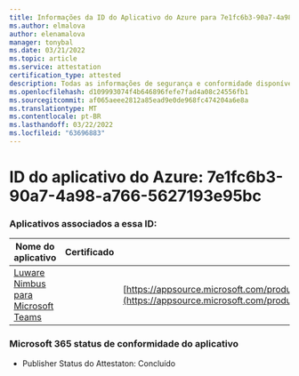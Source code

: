 ```yaml
---
title: Informações da ID do Aplicativo do Azure para 7e1fc6b3-90a7-4a98-a766-5627193e95bc
ms.author: elmalova
author: elenamalova
manager: tonybal
ms.date: 03/21/2022
ms.topic: article
ms.service: attestation
certification_type: attested
description: Todas as informações de segurança e conformidade disponíveis para 7e1fc6b3-90a7-4a98-a766-5627193e95bc.
ms.openlocfilehash: d109993074f4b646896fefe7fad4a08c24556fb1
ms.sourcegitcommit: af065aeee2812a85ead9e0de968fc474204a6e8a
ms.translationtype: MT
ms.contentlocale: pt-BR
ms.lasthandoff: 03/22/2022
ms.locfileid: "63696883"
---
```

# <a name="azure-app-id-7e1fc6b3-90a7-4a98-a766-5627193e95bc"></a>ID do aplicativo do Azure: 7e1fc6b3-90a7-4a98-a766-5627193e95bc


### <a name="apps-associated-with-this-id"></a>Aplicativos associados a essa ID:
| **Nome do aplicativo** | **Certificado** | **Exibir no AppSource** |
|--------------|---------------|-----------------------|
| [Luware Nimbus para Microsoft Teams](../forward/luwareagzurich.advanced_routing_azure_marketplace.md) |  | [https://appsource.microsoft.com/product/office/luwareagzurich.advanced_routing_azure_marketplace](https://appsource.microsoft.com/product/office/luwareagzurich.advanced_routing_azure_marketplace) |

### <a name="microsoft-365-app-compliance-status"></a>Microsoft 365 status de conformidade do aplicativo
- Publisher Status do Attestaton: Concluído
